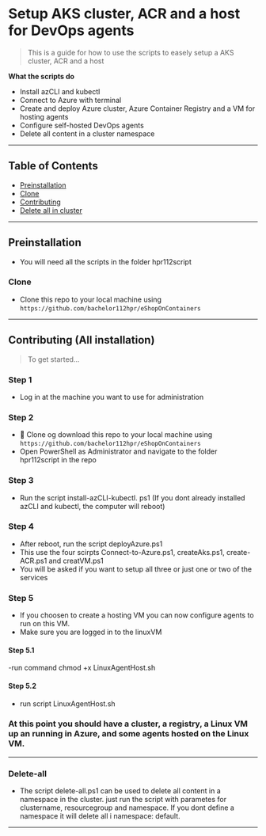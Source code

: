 # Setup AKS cluster, ACR and a host for DevOps agents

> This is a guide for how to use the scripts to easely setup a AKS cluster, ACR and a host

**What the scripts do**

- Install azCLI and kubectl
- Connect to Azure with terminal
- Create and deploy Azure cluster, Azure Container Registry and a VM for hosting agents
- Configure self-hosted DevOps agents
- Delete all content in a cluster namespace

---

## Table of Contents

- [Preinstallation](#Preinstallation)
- [Clone](#Clone)
- [Contributing](#contributing)
- [Delete all in cluster](#Delete-all)

---

## Preinstallation

- You will need all the scripts in the folder hpr112script


### Clone

- Clone this repo to your local machine using `https://github.com/bachelor112hpr/eShopOnContainers`

---

## Contributing (All installation)

> To get started...

### Step 1

- Log in at the machine you want to use for administration

### Step 2

- 👯 Clone og download this repo to your local machine using `https://github.com/bachelor112hpr/eShopOnContainers`
- Open PowerShell as Administrator and navigate to the folder hpr112script in the repo


### Step 3

- Run the script install-azCLI-kubectl. ps1
  (If you dont already installed azCLI and kubectl, the computer will reboot)

### Step 4

- After reboot, run the script deployAzure.ps1
- This use the four scirpts Connect-to-Azure.ps1, createAks.ps1, create-ACR.ps1 and creatVM.ps1
- You will be asked if you want to setup all three or just one or two of the services 


### Step 5

- If you choosen to create a hosting VM you can now configure agents to run on this VM.
- Make sure you are logged in to the linuxVM

#### Step 5.1 
-run command chmod +x LinuxAgentHost.sh

#### Step 5.2
- run script LinuxAgentHost.sh

### At this point you should have a cluster, a registry, a Linux VM up an running in Azure, and some agents hosted on the Linux VM.

---

### Delete-all

- The script delete-all.ps1 can be used to delete all content in a namespace in the cluster. just run the script with
  parametes for clustername, resourcegroup and namespace. If you dont define a namespace it will delete all i namespace: default.

---


